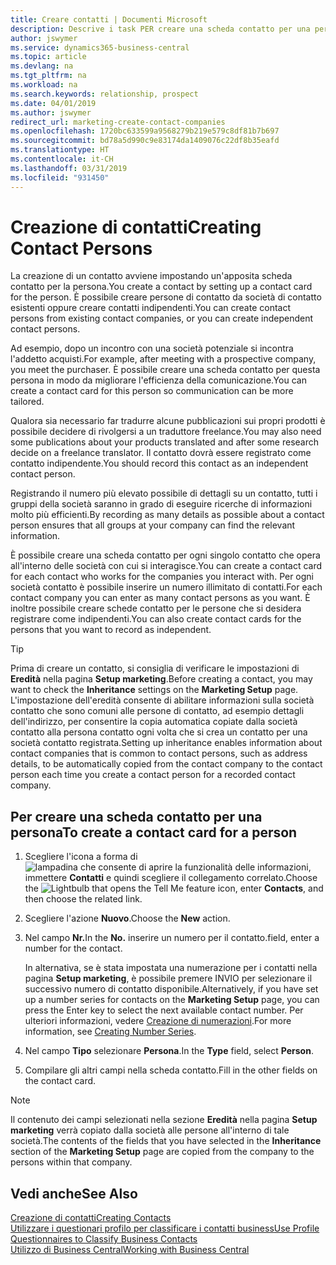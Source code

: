 ```yaml
---
title: Creare contatti | Documenti Microsoft
description: Descrive i task PER creare una scheda contatto per una persona, ad esempio, un potenziale cliente o un fornitore, contribuendo a definire la relazione e personalizzare la comunicazione.
author: jswymer
ms.service: dynamics365-business-central
ms.topic: article
ms.devlang: na
ms.tgt_pltfrm: na
ms.workload: na
ms.search.keywords: relationship, prospect
ms.date: 04/01/2019
ms.author: jswymer
redirect_url: marketing-create-contact-companies
ms.openlocfilehash: 1720bc633599a9568279b219e579c8df81b7b697
ms.sourcegitcommit: bd78a5d990c9e83174da1409076c22df8b35eafd
ms.translationtype: HT
ms.contentlocale: it-CH
ms.lasthandoff: 03/31/2019
ms.locfileid: "931450"
---
```

# <a name="creating-contact-persons"></a><span data-ttu-id="db906-103">Creazione di contatti</span><span class="sxs-lookup"><span data-stu-id="db906-103">Creating Contact Persons</span></span>
<span data-ttu-id="db906-104">La creazione di un contatto avviene impostando un'apposita scheda contatto per la persona.</span><span class="sxs-lookup"><span data-stu-id="db906-104">You create a contact by setting up a contact card for the person.</span></span> <span data-ttu-id="db906-105">È possibile creare persone di contatto da società di contatto esistenti oppure creare contatti indipendenti.</span><span class="sxs-lookup"><span data-stu-id="db906-105">You can create contact persons from existing contact companies, or you can create independent contact persons.</span></span>

<span data-ttu-id="db906-106">Ad esempio, dopo un incontro con una società potenziale si incontra l'addetto acquisti.</span><span class="sxs-lookup"><span data-stu-id="db906-106">For example, after meeting with a prospective company, you meet the purchaser.</span></span> <span data-ttu-id="db906-107">È possibile creare una scheda contatto per questa persona in modo da migliorare l'efficienza della comunicazione.</span><span class="sxs-lookup"><span data-stu-id="db906-107">You can create a contact card for this person so communication can be more tailored.</span></span>

<span data-ttu-id="db906-108">Qualora sia necessario far tradurre alcune pubblicazioni sui propri prodotti è possibile decidere di rivolgersi a un traduttore freelance.</span><span class="sxs-lookup"><span data-stu-id="db906-108">You may also need some publications about your products translated and after some research decide on a freelance translator.</span></span> <span data-ttu-id="db906-109">Il contatto dovrà essere registrato come contatto indipendente.</span><span class="sxs-lookup"><span data-stu-id="db906-109">You should record this contact as an independent contact person.</span></span>

<span data-ttu-id="db906-110">Registrando il numero più elevato possibile di dettagli su un contatto, tutti i gruppi della società saranno in grado di eseguire ricerche di informazioni molto più efficienti.</span><span class="sxs-lookup"><span data-stu-id="db906-110">By recording as many details as possible about a contact person ensures that all groups at your company can find the relevant information.</span></span>

<span data-ttu-id="db906-111">È possibile creare una scheda contatto per ogni singolo contatto che opera all'interno delle società con cui si interagisce.</span><span class="sxs-lookup"><span data-stu-id="db906-111">You can create a contact card for each contact who works for the companies you interact with.</span></span> <span data-ttu-id="db906-112">Per ogni società contatto è possibile inserire un numero illimitato di contatti.</span><span class="sxs-lookup"><span data-stu-id="db906-112">For each contact company you can enter as many contact persons as you want.</span></span> <span data-ttu-id="db906-113">È inoltre possibile creare schede contatto per le persone che si desidera registrare come indipendenti.</span><span class="sxs-lookup"><span data-stu-id="db906-113">You can also create contact cards for the persons that you want to record as independent.</span></span>

> [!TIP]  
>   <span data-ttu-id="db906-114">Prima di creare un contatto, si consiglia di verificare le impostazioni di **Eredità** nella pagina **Setup marketing**.</span><span class="sxs-lookup"><span data-stu-id="db906-114">Before creating a contact, you may want to check the **Inheritance** settings on the **Marketing Setup** page.</span></span> <span data-ttu-id="db906-115">L'impostazione dell'eredità consente di abilitare informazioni sulla società contatto che sono comuni alle persone di contatto, ad esempio dettagli dell'indirizzo, per consentire la copia automatica copiate dalla società contatto alla persona contatto ogni volta che si crea un contatto per una società contatto registrata.</span><span class="sxs-lookup"><span data-stu-id="db906-115">Setting up inheritance enables information about contact companies that is common to contact persons, such as address details, to be automatically copied from the contact company to the contact person each time you create a contact person for a recorded contact company.</span></span>

## <a name="to-create-a-contact-card-for-a-person"></a><span data-ttu-id="db906-116">Per creare una scheda contatto per una persona</span><span class="sxs-lookup"><span data-stu-id="db906-116">To create a contact card for a person</span></span>
1. <span data-ttu-id="db906-117">Scegliere l'icona a forma di ![lampadina che consente di aprire la funzionalità delle informazioni](media/ui-search/search_small.png "Informazioni sull'operazione che si desidera eseguire"), immettere **Contatti** e quindi scegliere il collegamento correlato.</span><span class="sxs-lookup"><span data-stu-id="db906-117">Choose the ![Lightbulb that opens the Tell Me feature](media/ui-search/search_small.png "Tell me what you want to do") icon, enter **Contacts**, and then choose the related link.</span></span>
2. <span data-ttu-id="db906-118">Scegliere l'azione **Nuovo**.</span><span class="sxs-lookup"><span data-stu-id="db906-118">Choose the **New** action.</span></span>
3. <span data-ttu-id="db906-119">Nel campo **Nr.**</span><span class="sxs-lookup"><span data-stu-id="db906-119">In the **No.**</span></span> <span data-ttu-id="db906-120">inserire un numero per il contatto.</span><span class="sxs-lookup"><span data-stu-id="db906-120">field, enter a number for the contact.</span></span>

    <span data-ttu-id="db906-121">In alternativa, se è stata impostata una numerazione per i contatti nella pagina **Setup marketing**, è possibile premere INVIO per selezionare il successivo numero di contatto disponibile.</span><span class="sxs-lookup"><span data-stu-id="db906-121">Alternatively, if you have set up a number series for contacts on the **Marketing Setup** page, you can press the Enter key to select the next available contact number.</span></span> <span data-ttu-id="db906-122">Per ulteriori informazioni, vedere [Creazione di numerazioni](ui-create-number-series.md).</span><span class="sxs-lookup"><span data-stu-id="db906-122">For more information, see [Creating Number Series](ui-create-number-series.md).</span></span>
4. <span data-ttu-id="db906-123">Nel campo **Tipo** selezionare **Persona**.</span><span class="sxs-lookup"><span data-stu-id="db906-123">In the **Type** field, select **Person**.</span></span>
5. <span data-ttu-id="db906-124">Compilare gli altri campi nella scheda contatto.</span><span class="sxs-lookup"><span data-stu-id="db906-124">Fill in the other fields on the contact card.</span></span>

> [!NOTE]  
>   <span data-ttu-id="db906-125">Il contenuto dei campi selezionati nella sezione **Eredità** nella pagina **Setup marketing** verrà copiato dalla società alle persone all'interno di tale società.</span><span class="sxs-lookup"><span data-stu-id="db906-125">The contents of the fields that you have selected in the **Inheritance** section of the **Marketing Setup** page are copied from the company to the persons within that company.</span></span>

## <a name="see-also"></a><span data-ttu-id="db906-126">Vedi anche</span><span class="sxs-lookup"><span data-stu-id="db906-126">See Also</span></span>
[<span data-ttu-id="db906-127">Creazione di contatti</span><span class="sxs-lookup"><span data-stu-id="db906-127">Creating Contacts</span></span>](marketing-create-contact-companies.md)  
[<span data-ttu-id="db906-128">Utilizzare i questionari profilo per classificare i contatti business</span><span class="sxs-lookup"><span data-stu-id="db906-128">Use Profile Questionnaires to Classify Business Contacts</span></span>](marketing-create-contact-profile-questionnaire.md)  
[<span data-ttu-id="db906-129">Utilizzo di Business Central</span><span class="sxs-lookup"><span data-stu-id="db906-129">Working with Business Central</span></span>](ui-work-product.md)
